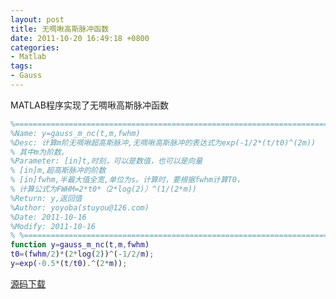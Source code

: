 ```yaml
---
layout: post
title: 无啁啾高斯脉冲函数
date: 2011-10-20 16:49:18 +0800
categories:
- Matlab
tags:
- Gauss
---
```


MATLAB程序实现了无啁啾高斯脉冲函数

```matlab
%==========================================================================
%Name: y=gauss_m_nc(t,m,fwhm)
%Desc: 计算m阶无啁啾超高斯脉冲,无啁啾高斯脉冲的表达式为exp(-1/2*(t/t0)^(2m))
% 其中m为阶数。
%Parameter: [in]t,时刻，可以是数值，也可以是向量
% [in]m,超高斯脉冲的阶数
% [in]fwhm,半最大值全宽,单位为s。计算时，要根据fwhm计算T0，
% 计算公式为FWHM=2*t0*（2*log(2)）^(1/(2*m))
%Return: y,返回值
%Author: yoyoba(stuyou@126.com)
%Date: 2011-10-16
%Modify: 2011-10-16
% %========================================================================
function y=gauss_m_nc(t,m,fwhm)
t0=(fwhm/2)*(2*log(2))^(-1/2/m);
y=exp(-0.5*(t/t0).^(2*m));
```

[源码下载](https://github.com/stuyou/stuyou.github.io/raw/master/_posts/data/gauss_m_nc.rar)

